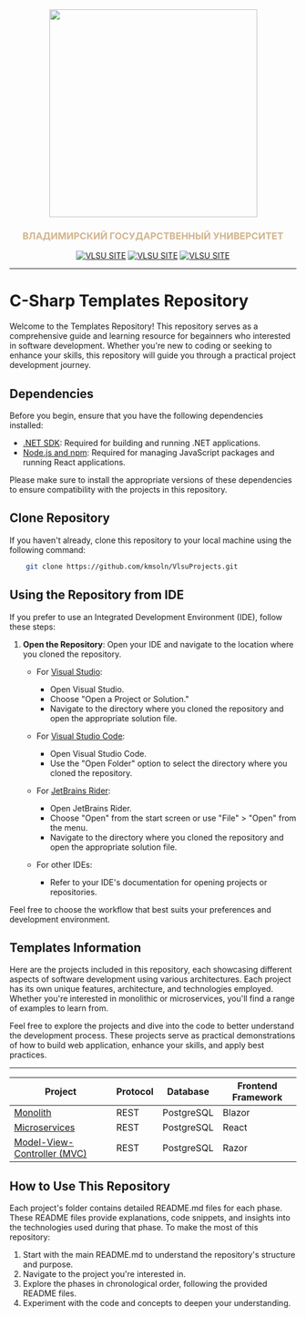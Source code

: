 [creator]: kmsoln
<div align="center">
    <img src="https://www.vlsu.ru/fileadmin/templates/vlsulogo_108x108.svg"
        height="365"/>
    <h3 style="text-align: center; color: tan">ВЛАДИМИРСКИЙ ГОСУДАРСТВЕННЫЙ УНИВЕРСИТЕТ</h3>
</div>

<div align="center">
    <a href="https://www.vlsu.ru/"><img src="https://img.shields.io/badge/VLSU-Сайт-yellow.svg" alt="VLSU SITE"></a>
    <a href="https://vk.com/vlsu_info"><img src="https://img.shields.io/badge/VLSU-ВКонтакте-blue.svg" alt="VLSU SITE"></a>
    <a href="https://rutube.ru/channel/23750791/"><img src="https://img.shields.io/badge/VLSU-RuTube-black.svg" alt="VLSU SITE"></a>
</div>

---
# C-Sharp Templates Repository

Welcome to the Templates Repository! This repository serves as a comprehensive guide and learning resource for begainners who interested in software development. Whether you're new to coding or seeking to enhance your skills, this repository will guide you through a practical project development journey.

## Dependencies

Before you begin, ensure that you have the following dependencies installed:

- [.NET SDK](https://dotnet.microsoft.com/download): Required for building and running .NET applications.
- [Node.js and npm](https://nodejs.org/): Required for managing JavaScript packages and running React applications.

Please make sure to install the appropriate versions of these dependencies to ensure compatibility with the projects in this repository.


## Clone Repository

If you haven't already, clone this repository to your local machine using the following command:

```bash
    git clone https://github.com/kmsoln/VlsuProjects.git
```

## Using the Repository from IDE

If you prefer to use an Integrated Development Environment (IDE), follow these steps:

1. **Open the Repository**: Open your IDE and navigate to the location where you cloned the repository.

    - For [Visual Studio][vs]:
      - Open Visual Studio.
      - Choose "Open a Project or Solution."
      - Navigate to the directory where you cloned the repository and open the appropriate solution file.

    - For [Visual Studio Code][vs-code]:
      - Open Visual Studio Code.
      - Use the "Open Folder" option to select the directory where you cloned the repository.

    - For [JetBrains Rider][rider]:
      - Open JetBrains Rider.
      - Choose "Open" from the start screen or use "File" > "Open" from the menu.
      - Navigate to the directory where you cloned the repository and open the appropriate solution file.

    - For other IDEs:
      - Refer to your IDE's documentation for opening projects or repositories.

[vs]: (https://visualstudio.microsoft.com/vs/)
[vs-code]: (https://code.visualstudio.com/download)
[rider]: (https://www.jetbrains.com/rider/download/)

Feel free to choose the workflow that best suits your preferences and development environment.

## Templates Information

Here are the projects included in this repository, each showcasing different aspects of software development using various architectures. Each project has its own unique features, architecture, and technologies employed. Whether you're interested in monolithic or microservices, you'll find a range of examples to learn from.

Feel free to explore the projects and dive into the code to better understand the development process. These projects serve as practical demonstrations of how to build web application, enhance your skills, and apply best practices.

---

| Project                                 | Protocol | Database      | Frontend Framework |
|-----------------------------------------|----------|---------------|--------------------|
| [Monolith][monolith-rdme]               | REST     | PostgreSQL    | Blazor             |
| [Microservices][microservice-rdme]      | REST     | PostgreSQL    | React              |
| [Model-View-Controller (MVC)][mvc-rdme] | REST     | PostgreSQL    | Razor              |

[monolith-rdme]: https://github.com/kmsoln/VlsuProjects/tree/master/Web%20Application
[microservice-rdme]: https://github.com/kmsoln/VlsuProjects/tree/master/Web%20Application
[mvc-rdme]: https://github.com/kmsoln/VlsuProjects/tree/master/Web%20Application

## How to Use This Repository

Each project's folder contains detailed README.md files for each phase. These README files provide explanations, code snippets, and insights into the technologies used during that phase. To make the most of this repository:

1. Start with the main README.md to understand the repository's structure and purpose.
2. Navigate to the project you're interested in.
3. Explore the phases in chronological order, following the provided README files.
4. Experiment with the code and concepts to deepen your understanding.

